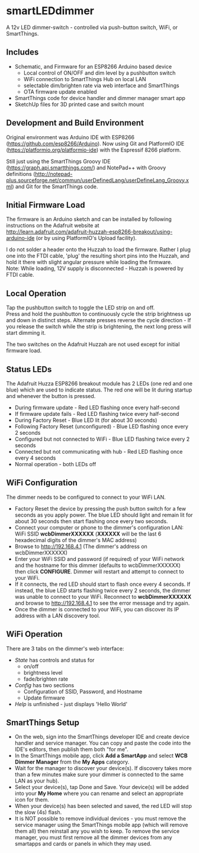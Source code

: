 smartLEDdimmer
================
A 12v LED dimmer-switch - controlled via push-button switch, WiFi, or SmartThings.

Includes
--------
- Schematic, and Firmware for an ESP8266 Arduino based device
  - Local control of ON/OFF and dim level by a pushbutton switch
  - WiFi connection to SmartThings Hub on local LAN
  - selectable dim/brighten rate via web interface and SmartThings
  - OTA firmware update enabled
- SmartThings code for device handler and dimmer manager smart app
- SketchUp files for 3D printed case and switch mount

Development and Build Environment
---------------------------------
Original environment was Arduino IDE with ESP8266 (https://github.com/esp8266/Arduino).
Now using Git and PlatformIO IDE (https://platformio.org/platformio-ide)
with the Espressif 8266 platform.

Still just using the SmartThings Groovy IDE (https://graph.api.smartthings.com/)
and NotePad++ with Groovy definitions
(http://notepad-plus.sourceforge.net/commun/userDefinedLang/userDefineLang_Groovy.xml)
and Git for the SmartThings code.

Initial Firmware Load
---------------------
The firmware is an Arduino sketch and can be installed
by following instructions on the Adafruit website at  
http://learn.adafruit.com/adafruit-huzzah-esp8266-breakout/using-arduino-ide
(or by using PlatformIO's Upload facility).

I do not solder a header onto the Huzzah to load the firmware.
Rather I plug one into the FTDI cable, 'plug' the resulting short pins
into the Huzzah, and hold it there with slight angular pressure
while loading the firmware.  
Note: While loading, 12V supply is disconnected - Huzzah is powered by FTDI cable.

Local Operation
---------------
Tap the pushbutton switch to toggle the LED strip on and off.  
Press and hold the pushbutton to continuously cycle the strip brightness
up and down in distinct steps.
Alternate presses reverse the cycle direction - If you release the switch
while the strip is brightening, the next long press will start dimming it.


The two switches on the Adafruit Huzzah are not used except for initial
firmware load.

Status LEDs
-----------
The Adafruit Huzza ESP8266 breakout module has 2 LEDs (one red and one blue)
which are used to indicate status. The red one will be lit during startup and
whenever the button is pressed.

- During firmware update - Red LED flashing once every half-second
- If firmware update fails - Red LED flashing twice every half-second
- During Factory Reset - Blue LED lit (for about 30 seconds)
- Following Factory Reset (unconfigured) - Blue LED flashing once every 2 seconds
- Configured but not connected to WiFi - Blue LED flashing twice every 2 seconds
- Connected but not communicating with hub - Red LED flashing once every 4 seconds
- Normal operation - both LEDs off

WiFi Configuration
------------------
The dimmer needs to be configured to connect to your WiFi LAN.

- Factory Reset the device by pressing the push button switch for a few seconds
  as you apply power. The blue LED should light and remain lit for about 30 seconds
  then start flashing once every two seconds.
- Connect your computer or phone to the dimmer's configuration LAN:
  WiFi SSID **wcbDimmerXXXXXX**
  (**XXXXXX** will be the last 6 hexadecimal digits of the dimmer's MAC address)
- Browse to http://192.168.4.1 (The dimmer's address on wcbDimmerXXXXXX)
- Enter your WiFi SSID and password (if required) of your WiFi network
  and the hostname for this dimmer (defaults to wcbDimmerXXXXXX)
  then click **CONFIGURE**.  Dimmer will restart and attempt to connect to your WiFi.
- If it connects, the red LED should start to flash once every 4 seconds.
  If instead, the blue LED starts flashing twice every 2 seconds,
  the dimmer was unable to connect to your WiFi.  Reconnect to **wcbDimmerXXXXXX**
  and browse to http://192.168.4.1 to see the error message and try again.
- Once the dimmer is connected to your WiFi, you can discover its IP address
  with a LAN discovery tool.

WiFi Operation
--------------
There are 3 tabs on the dimmer's web interface:

- *State* has controls and status for
  - on/off
  - brightness level
  - fade/brighten rate
- *Config* has two sections
  - Configuration of SSID, Password, and Hostname
  - Update firmware
- *Help* is unfinished - just displays 'Hello World'

SmartThings Setup
-----------------
- On the web, sign into the SmartThings developer IDE and create device handler and service manager.
  You can copy and paste the code into the IDE's editors, then publish them both "for me".
- In the SmartThings mobile app, click **Add a SmartApp** and select **WCB Dimmer Manager**
  from the **My Apps** category.
- Wait for the manager to discover your device(s). If discovery takes more than a few minutes
  make sure your dimmer is connected to the same LAN as your hub).
- Select your device(s), tap Done and Save. Your device(s) will be added into your **My Home**
  where you can rename and select an appropriate icon for them.
- When your device(s) has been selected and saved, the red LED will stop the slow (4s) flash.
- It is NOT possible to remove individual devices - you must remove the service manager using the
  SmartThings mobile app (which will remove them all) then reinstall any you wish to keep.
  To remove the service manager, you must first remove all the dimmer devices
  from any smartapps and cards or panels in which they may used.